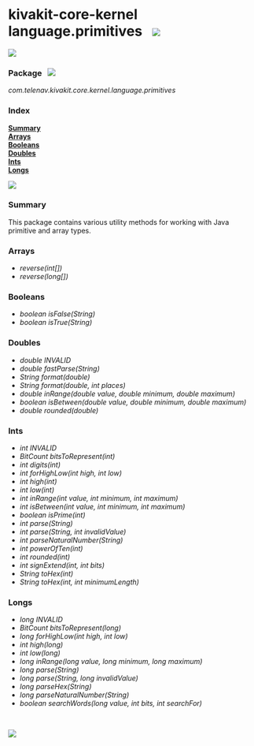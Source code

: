 # kivakit-core-kernel language.primitives &nbsp; ![](https://telenav.github.io/telenav-assets/images/icons/bits-40.png)

![](https://telenav.github.io/telenav-assets/images/separators/horizontal-line.png)

### Package &nbsp; ![](https://telenav.github.io/telenav-assets/images/icons/box-24.png)

*com.telenav.kivakit.core.kernel.language.primitives*

### Index

[**Summary**](#summary)  
[**Arrays**](#arrays)  
[**Booleans**](#booleans)  
[**Doubles**](#doubles)  
[**Ints**](#ints)  
[**Longs**](#longs)

![](https://telenav.github.io/telenav-assets/images/separators/horizontal-line.png)

### Summary <a name="summary"></a>

This package contains various utility methods for working with Java primitive and array types.

### Arrays <a name="arrays"></a>

* *reverse(int[])*
* *reverse(long[])*

### Booleans <a name="booleans"></a>

* *boolean isFalse(String)*
* *boolean isTrue(String)*

### Doubles <a name="doubles"></a>

* *double INVALID*
* *double fastParse(String)*
* *String format(double)*
* *String format(double, int places)*
* *double inRange(double value, double minimum, double maximum)*
* *boolean isBetween(double value, double minimum, double maximum)*
* *double rounded(double)*

### Ints <a name="ints"></a>

* *int INVALID*
* *BitCount bitsToRepresent(int)*
* *int digits(int)*
* *int forHighLow(int high, int low)*
* *int high(int)*
* *int low(int)*
* *int inRange(int value, int minimum, int maximum)*
* *int isBetween(int value, int minimum, int maximum)*
* *boolean isPrime(int)*
* *int parse(String)*
* *int parse(String, int invalidValue)*
* *int parseNaturalNumber(String)*
* *int powerOfTen(int)*
* *int rounded(int)*
* *int signExtend(int, int bits)*
* *String toHex(int)*
* *String toHex(int, int minimumLength)*

### Longs <a name="longs"></a>

* *long INVALID*
* *BitCount bitsToRepresent(long)*
* *long forHighLow(int high, int low)*
* *int high(long)*
* *int low(long)*
* *long inRange(long value, long minimum, long maximum)*
* *long parse(String)*
* *long parse(String, long invalidValue)*
* *long parseHex(String)*
* *long parseNaturalNumber(String)*
* *boolean searchWords(long value, int bits, int searchFor)*

<br/>

![](https://telenav.github.io/telenav-assets/images/separators/horizontal-line.png)
